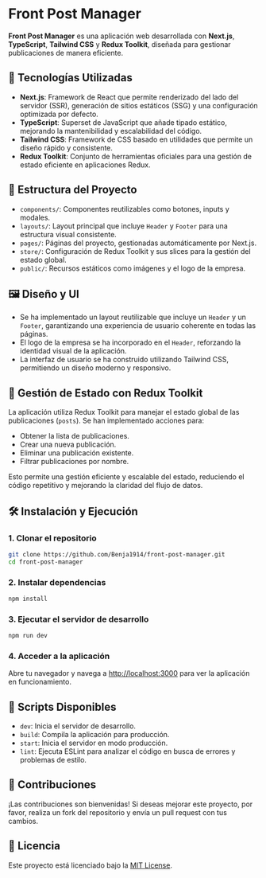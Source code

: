 # Front Post Manager

**Front Post Manager** es una aplicación web desarrollada con **Next.js**, **TypeScript**, **Tailwind CSS** y **Redux Toolkit**, diseñada para gestionar publicaciones de manera eficiente.

## 🚀 Tecnologías Utilizadas

- **Next.js**: Framework de React que permite renderizado del lado del servidor (SSR), generación de sitios estáticos (SSG) y una configuración optimizada por defecto.
- **TypeScript**: Superset de JavaScript que añade tipado estático, mejorando la mantenibilidad y escalabilidad del código.
- **Tailwind CSS**: Framework de CSS basado en utilidades que permite un diseño rápido y consistente.
- **Redux Toolkit**: Conjunto de herramientas oficiales para una gestión de estado eficiente en aplicaciones Redux.

## 📁 Estructura del Proyecto

- `components/`: Componentes reutilizables como botones, inputs y modales.
- `layouts/`: Layout principal que incluye `Header` y `Footer` para una estructura visual consistente.
- `pages/`: Páginas del proyecto, gestionadas automáticamente por Next.js.
- `store/`: Configuración de Redux Toolkit y sus slices para la gestión del estado global.
- `public/`: Recursos estáticos como imágenes y el logo de la empresa.

## 🖼️ Diseño y UI

- Se ha implementado un layout reutilizable que incluye un `Header` y un `Footer`, garantizando una experiencia de usuario coherente en todas las páginas.
- El logo de la empresa se ha incorporado en el `Header`, reforzando la identidad visual de la aplicación.
- La interfaz de usuario se ha construido utilizando Tailwind CSS, permitiendo un diseño moderno y responsivo.

## 🧠 Gestión de Estado con Redux Toolkit

La aplicación utiliza Redux Toolkit para manejar el estado global de las publicaciones (`posts`). Se han implementado acciones para:

- Obtener la lista de publicaciones.
- Crear una nueva publicación.
- Eliminar una publicación existente.
- Filtrar publicaciones por nombre.

Esto permite una gestión eficiente y escalable del estado, reduciendo el código repetitivo y mejorando la claridad del flujo de datos.

## 🛠️ Instalación y Ejecución

### 1. Clonar el repositorio

```bash
git clone https://github.com/Benja1914/front-post-manager.git
cd front-post-manager
```

### 2. Instalar dependencias

```bash
npm install
```

### 3. Ejecutar el servidor de desarrollo

```bash
npm run dev
```

### 4. Acceder a la aplicación

Abre tu navegador y navega a [http://localhost:3000](http://localhost:3000) para ver la aplicación en funcionamiento.

## 📌 Scripts Disponibles

- `dev`: Inicia el servidor de desarrollo.
- `build`: Compila la aplicación para producción.
- `start`: Inicia el servidor en modo producción.
- `lint`: Ejecuta ESLint para analizar el código en busca de errores y problemas de estilo.

## 📝 Contribuciones

¡Las contribuciones son bienvenidas! Si deseas mejorar este proyecto, por favor, realiza un fork del repositorio y envía un pull request con tus cambios.

## 📄 Licencia

Este proyecto está licenciado bajo la [MIT License](LICENSE).